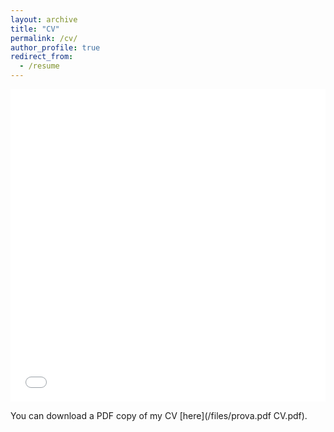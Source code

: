 ```yaml
---
layout: archive
title: "CV"
permalink: /cv/
author_profile: true
redirect_from:
  - /resume
---
```


<iframe src="/files/prova.pdf" width="100%" height="500" frameborder="no" border="0" marginwidth="0" marginheight="0"></iframe>

You can download a PDF copy of my CV [here](/files/prova.pdf CV.pdf).
